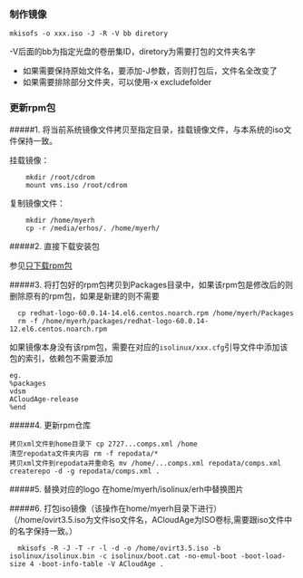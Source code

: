 ### 制作镜像

```shell
mkisofs -o xxx.iso -J -R -V bb diretory
```

-V后面的bb为指定光盘的卷册集ID，diretory为需要打包的文件夹名字

*	如果需要保持原始文件名，要添加-J参数，否则打包后，文件名全改变了
*	如果需要排除部分文件夹，可以使用-x excludefolder


### 更新rpm包

#####1.	将当前系统镜像文件拷贝至指定目录，挂载镜像文件，与本系统的iso文件保持一致。

  挂载镜像：
```shell
  	mkdir /root/cdrom
    mount vms.iso /root/cdrom
```
  复制镜像文件：

```shell
    mkdir /home/myerh
    cp -r /media/erhos/. /home/myerh/
```

#####2.	直接下载安装包

参见[只下载rpm包](../system/更新、禁用yum仓库、只下载rpm.md#只下载不安装rpm)

#####3.	将打包好的rpm包拷贝到Packages目录中，如果该rpm包是修改后的则删除原有的rpm包，如果是新建的则不需要
```shell  
  cp redhat-logo-60.0.14-14.el6.centos.noarch.rpm /home/myerh/Packages
  rm -f /home/myerh/packages/redhat-logo-60.0.14-12.el6.centos.noarch.rpm
```
如果镜像本身没有该rpm包，需要在对应的`isolinux/xxx.cfg`引导文件中添加该包的索引，依赖包不需要添加

	eg.
	%packages
	vdsm
	ACloudAge-release
	%end

#####4.	更新rpm仓库

    拷贝xml文件到home目录下 cp 2727...comps.xml /home
	清空repodata文件夹内容 rm -f repodata/*
	拷贝xml文件到repodata并重命名 mv /home/...comps.xml repodata/comps.xml
	createrepo -d -g repodata/comps.xml .

#####5.	替换对应的logo 在home/myerh/isolinux/erh中替换图片

#####6.	打包iso镜像（该操作在home/myerh目录下进行）
（/home/ovirt3.5.iso为文件iso文件名，ACloudAge为ISO卷标,需要跟iso文件中的名字保持一致。）
```shell
  mkisofs -R -J -T -r -l -d -o /home/ovirt3.5.iso -b isolinux/isolinux.bin -c isolinux/boot.cat -no-emul-boot -boot-load-size 4 -boot-info-table -V ACloudAge .
```